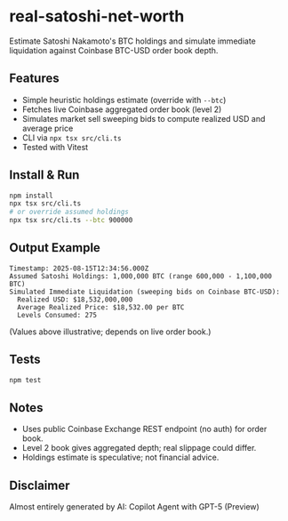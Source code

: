# real-satoshi-net-worth

Estimate Satoshi Nakamoto's BTC holdings and simulate immediate liquidation against Coinbase BTC-USD order book depth.

## Features

- Simple heuristic holdings estimate (override with `--btc`)
- Fetches live Coinbase aggregated order book (level 2)
- Simulates market sell sweeping bids to compute realized USD and average price
- CLI via `npx tsx src/cli.ts`
- Tested with Vitest

## Install & Run

```bash
npm install
npx tsx src/cli.ts
# or override assumed holdings
npx tsx src/cli.ts --btc 900000
```

## Output Example

```
Timestamp: 2025-08-15T12:34:56.000Z
Assumed Satoshi Holdings: 1,000,000 BTC (range 600,000 - 1,100,000 BTC)
Simulated Immediate Liquidation (sweeping bids on Coinbase BTC-USD):
  Realized USD: $18,532,000,000
  Average Realized Price: $18,532.00 per BTC
  Levels Consumed: 275
```

(Values above illustrative; depends on live order book.)

## Tests

```bash
npm test
```

## Notes

- Uses public Coinbase Exchange REST endpoint (no auth) for order book.
- Level 2 book gives aggregated depth; real slippage could differ.
- Holdings estimate is speculative; not financial advice.

## Disclaimer

Almost entirely generated by AI: Copilot Agent with GPT-5 (Preview)
